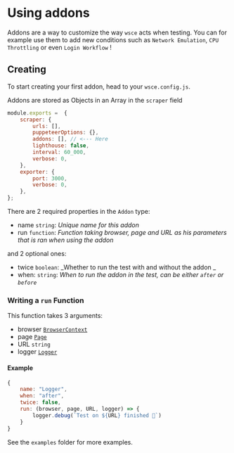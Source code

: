# Using addons

Addons are a way to customize the way `wsce` acts when testing. You can for example use them to add new conditions such as `Network Emulation`, `CPU Throttling` or even `Login Workflow` !

## Creating
To start creating your first addon, head to your `wsce.config.js`.

Addons are stored as Objects in an Array in the `scraper` field

```js
module.exports =  {
    scraper: {
        urls: [],
        puppeteerOptions: {},
        addons: [], // <--- Here 
        lighthouse: false,
        interval: 60_000,
        verbose: 0,
    },
    exporter: {
        port: 3000,
        verbose: 0,
    },
};
```
There are 2 required properties in the `Addon` type:
- name `string`: _Unique name for this addon_
- run `function`: _Function taking browser, page and URL as his parameters that is ran when using the addon_

and 2 optional ones:
- twice `boolean`: _Whether to run the test with and without the addon _
- when: `string`: _When to run the addon in the test, can be either `after` or `before`_

### Writing a `run` Function

This function takes 3 arguments: 
- browser [`BrowserContext`](https://pptr.dev/#?product=Puppeteer&version=v13.0.1&show=api-class-browsercontext)
- page [`Page`](https://pptr.dev/#?product=Puppeteer&version=v13.0.1&show=api-class-page)
- URL `string`
- logger [`Logger`](https://docs.cstef.dev/docs/webscraper-exporter/classes/Logger)

#### Example

```js
{
    name: "Logger",
    when: "after",
    twice: false,
    run: (browser, page, URL, logger) => {
        logger.debug(`Test on ${URL} finished 🦄`)
    }
}
```

See the `examples` folder for more examples.